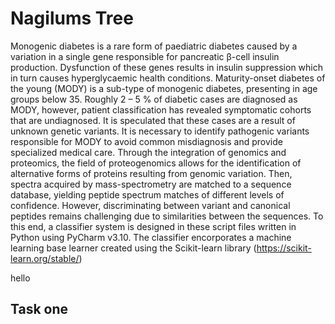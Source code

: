 # **Nagilums Tree**

Monogenic diabetes is a rare form of paediatric diabetes caused by a variation in a single gene responsible for pancreatic β-cell insulin production. 
Dysfunction of these genes results in insulin suppression which in turn causes hyperglycaemic health conditions. Maturity-onset diabetes of the young (MODY) 
is a sub-type of monogenic diabetes, presenting in age groups below 35. Roughly 2 – 5 % of diabetic cases are diagnosed as MODY, however, patient classification has revealed symptomatic cohorts that are undiagnosed. It is speculated that these cases are a result of unknown genetic variants. It is necessary to identify pathogenic variants responsible for MODY to avoid common misdiagnosis and provide specialized medical care.
Through the integration of genomics and proteomics, the field of proteogenomics allows for the identification of alternative forms of proteins resulting from genomic variation. Then, spectra acquired by mass-spectrometry are matched to a sequence database, yielding peptide spectrum matches of different levels of confidence. However, discriminating between variant and canonical peptides remains challenging due to similarities between the sequences.
To this end, a classifier system is designed in these script files written in Python using PyCharm v3.10. The classifier encorporates a machine learning base learner created using the Scikit-learn library (https://scikit-learn.org/stable/) 


hello
## Task one
